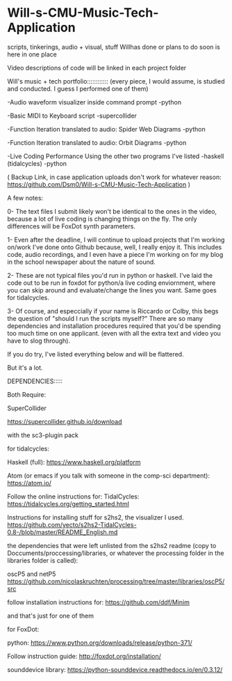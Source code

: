 # Will-s-CMU-Music-Tech-Application
scripts, tinkerings, audio + visual, stuff Willhas done or plans to do soon is here in one place

Video descriptions of code will be linked in each project folder

Will's music + tech portfolio::::::::::::
	(every piece, I would assume, is studied and conducted. I guess I performed one of them)

-Audio waveform visualizer inside command prompt
	-python

-Basic MIDI to Keyboard script
	-supercollider

-Function Iteration translated to audio: Spider Web Diagrams
	-python

-Function Iteration translated to audio: Orbit Diagrams
	-python

-Live Coding Performance Using the other two programs I've listed
	-haskell (tidalcycles)
	-python

(
Backup Link, in case application uploads don't work for whatever reason:
https://github.com/Dsm0/Will-s-CMU-Music-Tech-Application
)

A few notes:

0-
The text files I submit likely won't be identical to the ones in the video, because a lot of
live coding is changing things on the fly. The only differences will be FoxDot synth parameters.

1-
Even after the deadline, I will continue to upload projects that I'm working
on/work I've done onto Github because, well, I really enjoy it. This includes code, audio recordings,
and I even have a piece I'm working on for my blog in the school newspaper about the nature of sound.

2-
These are not typical files you'd run in python or haskell. I've laid the code out to be
run in foxdot for python/a live coding enviornment, where you can skip around and
evaluate/change the lines you want. Same goes for tidalcycles.

3-
Of course, and especcially if your name is Riccardo or Colby,
this begs the question of "should I run the scripts myself?"
There are so many dependencies and installation procedures required
that you'd be spending too much time on one applicant.
(even with all the extra text and video you have to slog through).

If you do try, I've listed everything below and will be flattered.

But it's a lot.



DEPENDENCIES:::::

Both Require:

SuperCollider

https://supercollider.github.io/download

with the sc3-plugin pack

for tidalcycles:

Haskell (full):
https://www.haskell.org/platform

Atom (or emacs if you talk with someone in the comp-sci department):
https://atom.io/

Follow the online instructions for:
TidalCycles:
https://tidalcycles.org/getting_started.html

Instructions for installing stuff for s2hs2, the visualizer I used.
https://github.com/yecto/s2hs2-TidalCycles-0.8-/blob/master/README_English.md

the dependencies that were left unlisted from the s2hs2 readme (copy to Doccuments/proccessing/libraries,
or whatever the processing folder in the libraries folder is called):

oscP5 and netP5
https://github.com/nicolaskruchten/processing/tree/master/libraries/oscP5/src

follow installation instructions for:
https://github.com/ddf/Minim

and that's just for one of them

for FoxDot:

python:
https://www.python.org/downloads/release/python-371/

Follow instruction guide:
http://foxdot.org/installation/

sounddevice library:
https://python-sounddevice.readthedocs.io/en/0.3.12/

